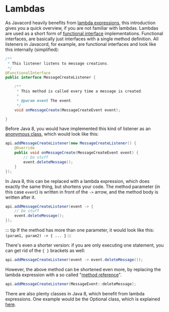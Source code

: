 # Lambdas

As Javacord heavily benefits from [lambda expressions](https://docs.oracle.com/javase/tutorial/java/javaOO/lambdaexpressions.html), this introduction gives you a quick overview, if you are not familiar with lambdas. Lambdas are used as a short form of [functional interface](https://docs.oracle.com/javase/8/docs/api/java/lang/FunctionalInterface.html) implementations.
Functional interfaces, are basically just interfaces with a single method definition. All listeners in Javacord, for example, are functional interfaces and look like this internally (simplified):
```java
/**
 * This listener listens to message creations.
 */
@FunctionalInterface
public interface MessageCreateListener {

    /**
     * This method is called every time a message is created.
     *
     * @param event The event.
     */
    void onMessageCreate(MessageCreateEvent event);

}
```

Before Java 8, you would have implemented this kind of listener as an [anonymous class](https://docs.oracle.com/javase/tutorial/java/javaOO/anonymousclasses.html), which would look like this:
```java
api.addMessageCreateListener(new MessageCreateListener() {
    @Override
    public void onMessageCreate(MessageCreateEvent event) {
        // Do stuff
        event.deleteMessage();
    }
});
```
In Java 8, this can be replaced with a lambda expression, which does exactly the same thing, but shortens your code. The method parameter (in this case `event`) is written in front of the `->` arrow, and the method body is written after it.
```java
api.addMessageCreateListener(event -> {
    // Do stuff
    event.deleteMessage();
});
```

::: tip
If the method has more than one parameter, it would look like this: `(param1, param2) -> { ... }`
:::

There's even a shorter version: if you are only executing one statement, you can get rid of the `{ }` brackets as well:
```java
api.addMessageCreateListener(event -> event.deleteMessage());
```
However, the above method can be shortened even more, by replacing the lambda expression with a so called "[method reference](https://docs.oracle.com/javase/tutorial/java/javaOO/methodreferences.html)".
```java
api.addMessageCreateListener(MessageEvent::deleteMessage);
```

There are also plenty classes in Java 8, which benefit from lambda expressions. One example would be the Optional class, which is explained [here](/wiki/essential-knowledge/working-with-optionals/).